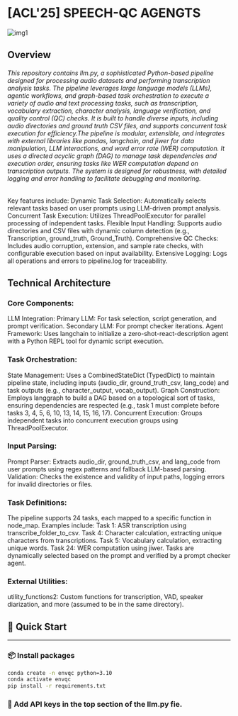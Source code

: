 # [ACL'25] SPEECH-QC AGENGTS

![img1](Agents-Final/Components/img1.png)
## Overview
###### This repository contains llm.py, a sophisticated Python-based pipeline designed for processing audio datasets and performing transcription analysis tasks. The pipeline leverages large language models (LLMs), agentic workflows, and graph-based task orchestration to execute a variety of audio and text processing tasks, such as transcription, vocabulary extraction, character analysis, language verification, and quality control (QC) checks. It is built to handle diverse inputs, including audio directories and ground truth CSV files, and supports concurrent task execution for efficiency.The pipeline is modular, extensible, and integrates with external libraries like pandas, langchain, and jiwer for data manipulation, LLM interactions, and word error rate (WER) computation. It uses a directed acyclic graph (DAG) to manage task dependencies and execution order, ensuring tasks like WER computation depend on transcription outputs. The system is designed for robustness, with detailed logging and error handling to facilitate debugging and monitoring.
Key features include:
Dynamic Task Selection: Automatically selects relevant tasks based on user prompts using LLM-driven prompt analysis.
Concurrent Task Execution: Utilizes ThreadPoolExecutor for parallel processing of independent tasks.
Flexible Input Handling: Supports audio directories and CSV files with dynamic column detection (e.g., Transcription, ground_truth, Ground_Truth).
Comprehensive QC Checks: Includes audio corruption, extension, and sample rate checks, with configurable execution based on input availability.
Extensive Logging: Logs all operations and errors to pipeline.log for traceability.

## Technical Architecture

### Core Components:

LLM Integration:
Primary LLM: For task selection, script generation, and prompt verification.
Secondary LLM: For prompt checker iterations.
Agent Framework: Uses langchain to initialize a zero-shot-react-description agent with a Python REPL tool for dynamic script execution.


### Task Orchestration:
State Management: Uses a CombinedStateDict (TypedDict) to maintain pipeline state, including inputs (audio_dir, ground_truth_csv, lang_code) and task outputs (e.g., character_output, vocab_output).
Graph Construction: Employs langgraph to build a DAG based on a topological sort of tasks, ensuring dependencies are respected (e.g., task 1 must complete before tasks 3, 4, 5, 6, 10, 13, 14, 15, 16, 17).
Concurrent Execution: Groups independent tasks into concurrent execution groups using ThreadPoolExecutor.


### Input Parsing:
Prompt Parser: Extracts audio_dir, ground_truth_csv, and lang_code from user prompts using regex patterns and fallback LLM-based parsing.
Validation: Checks the existence and validity of input paths, logging errors for invalid directories or files.


### Task Definitions:

The pipeline supports 24 tasks, each mapped to a specific function in node_map. Examples include:
Task 1: ASR transcription using transcribe_folder_to_csv.
Task 4: Character calculation, extracting unique characters from transcriptions.
Task 5: Vocabulary calculation, extracting unique words.
Task 24: WER computation using jiwer.
Tasks are dynamically selected based on the prompt and verified by a prompt checker agent.


### External Utilities:
utility_functions2: Custom functions for transcription, VAD, speaker diarization, and more (assumed to be in the same directory).


## 🚀 Quick Start 
--------------------------------------------------------------------------------------
### 📦 Install packages

```bash
conda create -n envqc python=3.10
conda activate envqc
pip install -r requirements.txt
```

### 🔑 Add API keys in the top section of the llm.py fie.










